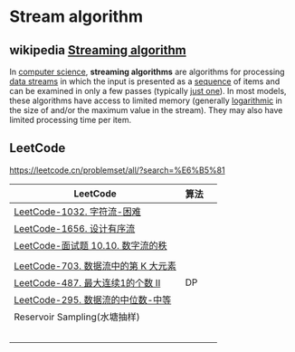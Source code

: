 # Stream algorithm

## wikipedia [Streaming algorithm](https://en.wikipedia.org/wiki/Streaming_algorithm)

In [computer science](https://en.wikipedia.org/wiki/Computer_science), **streaming algorithms** are algorithms for processing [data streams](https://en.wikipedia.org/wiki/Data_stream) in which the input is presented as a [sequence](https://en.wikipedia.org/wiki/Sequence) of items and can be examined in only a few passes (typically [just one](https://en.wikipedia.org/wiki/One-pass_algorithm)). In most models, these algorithms have access to limited memory (generally [logarithmic](https://en.wikipedia.org/wiki/L_(complexity)) in the size of and/or the maximum value in the stream). They may also have limited processing time per item.



## LeetCode

https://leetcode.cn/problemset/all/?search=%E6%B5%81

| LeetCode                                                     | 算法 |      |
| ------------------------------------------------------------ | ---- | ---- |
| [LeetCode-1032. 字符流-困难](https://leetcode.cn/problems/stream-of-characters/) |      |      |
| [LeetCode-1656. 设计有序流](https://leetcode.cn/problems/design-an-ordered-stream/) |      |      |
| [LeetCode-面试题 10.10. 数字流的秩](https://leetcode.cn/problems/rank-from-stream-lcci/) |      |      |
|                                                              |      |      |
| [LeetCode-703. 数据流中的第 K 大元素](https://leetcode.cn/problems/kth-largest-element-in-a-stream/) |      |      |
| [LeetCode-487. 最大连续1的个数 II](https://leetcode.cn/problems/max-consecutive-ones-ii/) | DP   |      |
| [LeetCode-295. 数据流的中位数-中等](https://leetcode-cn.com/problems/find-median-from-data-stream/) |      |      |
| Reservoir Sampling(水塘抽样)                                 |      |      |
|                                                              |      |      |
|                                                              |      |      |
|                                                              |      |      |
|                                                              |      |      |
|                                                              |      |      |







